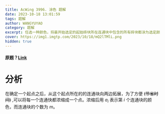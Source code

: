 ```yaml
---
title: AcWing 3996. 涂色 题解
date: 2023-10-18 13:01:59
tags: 题解
author: WANGYUYAO
category: 题解
excerpt: 任选一种颜色，将最开始选定的起始砖块所在连通块中包含的所有砖块都涂为选定颜色，请问，至少需要多少次操作，才能使所有砖块都具有同一种颜色。
cover: https://img1.imgtp.com/2023/10/18/mQ2lTMlL.png
hidden: true
---
```


#### 原题？[Link](https://www.acwing.com/problem/content/description/3999/)

# 分析

在确定一个起点之后，从这个起点所在的的连通块向两边拓展，为了方便 ~~(节省时间)~~ ,可以将每一个连通快都浓缩成一个点。浓缩后用 $a_i$ 表示第 $i$ 个连通块的颜色，而连通块的个数为 $m$。
